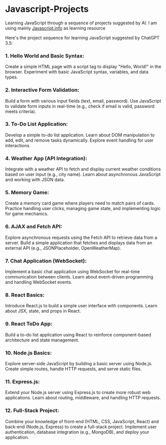 # Javascript-Projects
Learning JavaScript through a sequence of projects suggested by AI. I am using mainly [Javascript.info](https://javascript.info/) as learning resource

Here's the project sequence for learning JavaScript suggested by ChatGPT 3.5:

### 1. Hello World and Basic Syntax:

Create a simple HTML page with a script tag to display "Hello, World!" in the browser.
Experiment with basic JavaScript syntax, variables, and data types.

### 2. Interactive Form Validation:
 Build a form with various input fields (text, email, password).
Use JavaScript to validate form inputs in real-time (e.g., check if email is valid, password meets criteria).

### 3. To-Do List Application:
Develop a simple to-do list application.
Learn about DOM manipulation to add, edit, and remove tasks dynamically.
Explore event handling for user interactions.

### 4. Weather App (API Integration):

Integrate with a weather API to fetch and display current weather conditions based on user input (e.g., city name).
Learn about asynchronous JavaScript and working with JSON data.

### 5. Memory Game:
Create a memory card game where players need to match pairs of cards.
Practice handling user clicks, managing game state, and implementing logic for game mechanics.

### 6. AJAX and Fetch API:
Explore asynchronous requests using the Fetch API to retrieve data from a server.
Build a simple application that fetches and displays data from an external API (e.g., JSONPlaceholder, OpenWeatherMap).

### 7. Chat Application (WebSocket):
Implement a basic chat application using WebSocket for real-time communication between clients.
Learn about event-driven programming and handling WebSocket events.

### 8. React Basics:
Introduce React.js to build a simple user interface with components.
Learn about JSX, state, and props in React.

### 9. React ToDo App:
Build a to-do list application using React to reinforce component-based architecture and state management.

### 10. Node.js Basics:
Explore server-side JavaScript by building a basic server using Node.js.
Create simple routes, handle HTTP requests, and serve static files.

### 11. Express.js:
Extend your Node.js server using Express.js to create more robust web applications.
Learn about routing, middleware, and handling HTTP requests.

### 12. Full-Stack Project:
Combine your knowledge of front-end (HTML, CSS, JavaScript, React) and back-end (Node.js, Express) to create a full-stack project.
Implement user authentication, database integration (e.g., MongoDB), and deploy your application.
